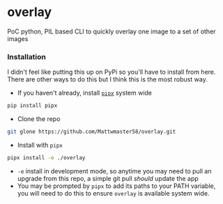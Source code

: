 # overlay
PoC python, PIL based CLI to quickly overlay one image to a set of other images

### Installation

I didn't feel like putting this up on PyPi so you'll have to install from here. There are other ways to do this but I think this is the most robust way. 

 - If you haven't already, install [`pipx`](https://pypi.org/project/pipx/) system wide
```bash
pip install pipx
```
 - Clone the repo
```bash
git glone https://github.com/Mattwmaster58/overlay.git
```
 - Install with `pipx`
```bash
pipx install -e ./overlay
```
 - `-e` install in development mode, so anytime you may need to pull an upgrade from this repo, a simple git pull _should_ update the app
 - You may be prompted by `pipx` to add its paths to your PATH variable, you will need to do this to ensure `overlay` is available system wide.
